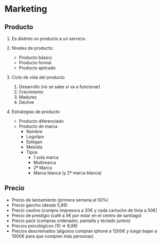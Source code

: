 # Marketing

## Producto

1. Es distinto un producto a un servicio.

2. Niveles de producto:
	- Producto básico
	- Producto formal
	- Producto aplicado

3. Ciclo de vida del producto
	1. Desarrollo (no se sabe si va a funcionar)
	2. Crecimiento
	3. Madurez
	4. Declive

4. Estrategias de producto
	- Producto diferenciado
	- Producto de marca
		- Nombre
		- Logotipo
		- Eslógan
		- Melodía
		- Tipos
			- 1 sola marca
			- Multimarca
			- 2ª Marca
			- Marca blanca (y 2ª marca blanca)

## Precio

- Precio de lanzamiento (primera semana al 50%)
- Precio gancho (desde 5,99)
- Precio cautivo (compro impresora a 20€ y cada cartucho de tinta a 50€)
- Precio de prestigio (café a 5€ por estar en el centro de santiago)
- Precio pack (compras ordenador, pantalla y teclado juntos)
- Precios psicológicos (10 => 9,99)
- Precios descremados (algunos compran iphone a 1200€ y luego bajan a 1000€ para que compren más personas)



